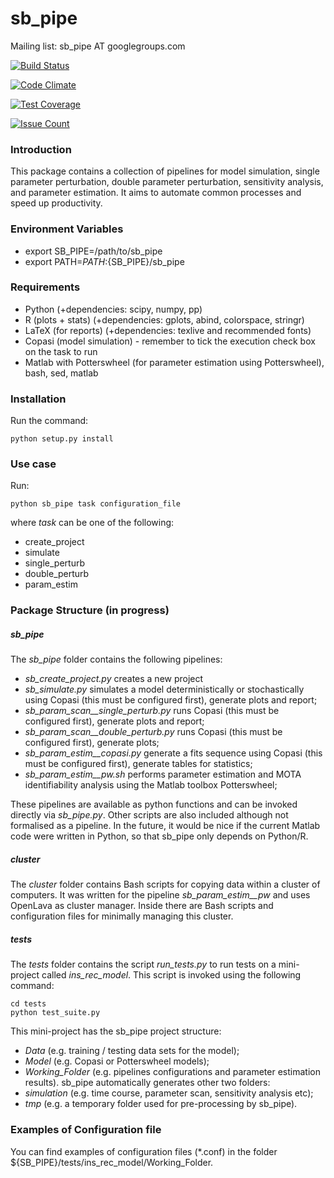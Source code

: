 
# sb_pipe

Mailing list: sb_pipe AT googlegroups.com

[![Build Status](https://travis-ci.org/pdp10/sb_pipe.svg?branch=master)](https://travis-ci.org/pdp10/sb_pipe)

[![Code Climate](https://codeclimate.com/github/pdp10/sb_pipe/badges/gpa.svg)](https://codeclimate.com/github/pdp10/sb_pipe)

[![Test Coverage](https://codeclimate.com/github/pdp10/sb_pipe/badges/coverage.svg)](https://codeclimate.com/github/pdp10/sb_pipe/coverage)

[![Issue Count](https://codeclimate.com/github/pdp10/sb_pipe/badges/issue_count.svg)](https://codeclimate.com/github/pdp10/sb_pipe)


### Introduction
This package contains a collection of pipelines for model simulation, 
single parameter perturbation, double parameter perturbation, sensitivity analysis, 
and parameter estimation. It aims to automate common processes and speed up productivity.


### Environment Variables
- export SB_PIPE=/path/to/sb_pipe
- export PATH=$PATH:${SB_PIPE}/sb_pipe


### Requirements
- Python (+dependencies: scipy, numpy, pp)
- R (plots + stats) (+dependencies: gplots, abind, colorspace, stringr)
- LaTeX (for reports) (+dependencies: texlive and recommended fonts)
- Copasi (model simulation) - remember to tick the execution check box on the task to run
- Matlab with Potterswheel (for parameter estimation using Potterswheel), bash, sed, matlab


### Installation
Run the command: 
```
python setup.py install
```

### Use case
Run:
```
python sb_pipe task configuration_file
```
where *task* can be one of the following: 
- create_project
- simulate
- single_perturb 
- double_perturb 
- param_estim 



### Package Structure (in progress)

##### sb_pipe
The *sb_pipe* folder contains the following pipelines:

- *sb_create_project.py* creates a new project
- *sb_simulate.py* simulates a model deterministically or stochastically using Copasi (this must be configured first), generate plots and report;
- *sb_param_scan__single_perturb.py* runs Copasi (this must be configured first), generate plots and report;
- *sb_param_scan__double_perturb.py* runs Copasi (this must be configured first), generate plots;
- *sb_param_estim__copasi.py* generate a fits sequence using Copasi (this must be configured first), generate tables for statistics;
- *sb_param_estim__pw.sh* performs parameter estimation and MOTA identifiability analysis using the Matlab toolbox Potterswheel;

These pipelines are available as python functions and can be invoked directly via *sb_pipe.py*.
Other scripts are also included although not formalised as a pipeline. In the future, it would be nice if the current Matlab code were written in Python, so that sb_pipe only depends on Python/R.

##### cluster
The *cluster* folder contains Bash scripts for copying data within a cluster of computers. It was written for the pipeline *sb_param_estim__pw* and uses OpenLava as cluster manager. Inside there are Bash scripts and configuration files for minimally managing this cluster.

##### tests
The *tests* folder contains the script *run_tests.py* to run tests on a mini-project called *ins_rec_model*. This script is invoked using the following command: 
```
cd tests
python test_suite.py
```
This mini-project has the sb_pipe project structure: 
- *Data* (e.g. training / testing data sets for the model);
- *Model* (e.g. Copasi or Potterswheel models);
- *Working_Folder* (e.g. pipelines configurations and parameter estimation results).
sb_pipe automatically generates other two folders: 
- *simulation* (e.g. time course, parameter scan, sensitivity analysis etc);
- *tmp* (e.g. a temporary folder used for pre-processing by sb_pipe).


### Examples of Configuration file
You can find examples of configuration files (*.conf) in the folder ${SB_PIPE}/tests/ins_rec_model/Working_Folder.
